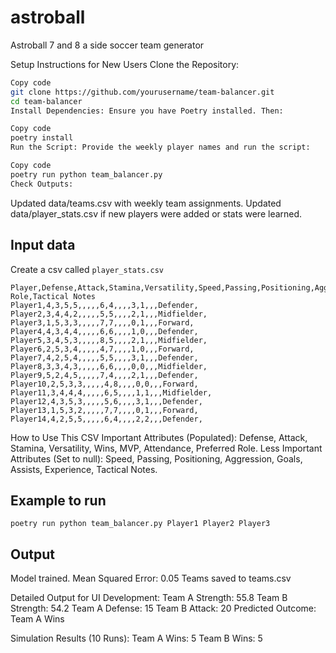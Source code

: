 # astroball

Astroball 7 and 8 a side soccer team generator

Setup Instructions for New Users
Clone the Repository:

```bash
Copy code
git clone https://github.com/yourusername/team-balancer.git
cd team-balancer
Install Dependencies: Ensure you have Poetry installed. Then:
```

```bash
Copy code
poetry install
Run the Script: Provide the weekly player names and run the script:
```

```bash
Copy code
poetry run python team_balancer.py
Check Outputs:
```

Updated data/teams.csv with weekly team assignments.
Updated data/player_stats.csv if new players were added or stats were learned.


## Input data

Create a csv called `player_stats.csv`

```csv
Player,Defense,Attack,Stamina,Versatility,Speed,Passing,Positioning,Aggression,Wins,Losses,Goals,Assists,MVP,Attendance,Experience,Preferred Role,Tactical Notes
Player1,4,3,5,5,,,,,6,4,,,,3,1,,,Defender,
Player2,3,4,4,2,,,,,5,5,,,,2,1,,,Midfielder,
Player3,1,5,3,3,,,,,7,7,,,,0,1,,,Forward,
Player4,4,3,4,4,,,,,6,6,,,,1,0,,,Defender,
Player5,3,4,5,3,,,,,8,5,,,,2,1,,,Midfielder,
Player6,2,5,3,4,,,,,4,7,,,,1,0,,,Forward,
Player7,4,2,5,4,,,,,5,5,,,,3,1,,,Defender,
Player8,3,3,4,3,,,,,6,6,,,,0,0,,,Midfielder,
Player9,5,2,4,5,,,,,7,4,,,,2,1,,,Defender,
Player10,2,5,3,3,,,,,4,8,,,,0,0,,,Forward,
Player11,3,4,4,4,,,,,6,5,,,,1,1,,,Midfielder,
Player12,4,3,5,3,,,,,5,6,,,,3,1,,,Defender,
Player13,1,5,3,2,,,,,7,7,,,,0,1,,,Forward,
Player14,4,2,5,5,,,,,6,4,,,,2,2,,,Defender,
```

How to Use This CSV
Important Attributes (Populated):
Defense, Attack, Stamina, Versatility, Wins, MVP, Attendance, Preferred Role.
Less Important Attributes (Set to null):
Speed, Passing, Positioning, Aggression, Goals, Assists, Experience, Tactical Notes.


## Example to run

`poetry run python team_balancer.py Player1 Player2 Player3`


## Output

Model trained. Mean Squared Error: 0.05
Teams saved to teams.csv

Detailed Output for UI Development:
Team A Strength: 55.8
Team B Strength: 54.2
Team A Defense: 15
Team B Attack: 20
Predicted Outcome: Team A Wins

Simulation Results (10 Runs):
Team A Wins: 5
Team B Wins: 5